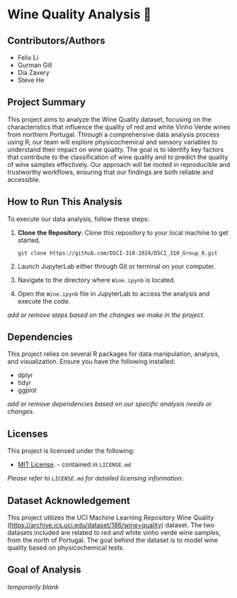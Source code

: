 # Wine Quality Analysis 🍷

## Contributors/Authors
- Felix Li
- Gurman Gill
- Dia Zavery
- Steve He

## Project Summary

This project aims to analyze the Wine Quality dataset, focusing on the characteristics that influence the quality of red and white Vinho Verde wines from northern Portugal. Through a comprehensive data analysis process using R, our team will explore physicochemical and sensory variables to understand their impact on wine quality. The goal is to identify key factors that contribute to the classification of wine quality and to predict the quality of wine samples effectively. Our approach will be rooted in reproducible and trustworthy workflows, ensuring that our findings are both reliable and accessible.

## How to Run This Analysis

To execute our data analysis, follow these steps:

1. **Clone the Repository**: Clone this repository to your local machine to get started.
   ```
   git clone https://github.com/DSCI-310-2024/DSCI_310_Group_6.git
   ```
2. Launch JupyterLab either through Git or terminal on your computer.

3. Navigate to the directory where `Wine.ipynb` is located.

4. Open the `Wine.ipynb` file in JupyterLab to access the analysis and execute the code.

_add or remove steps based on the changes we make in the project._

## Dependencies

This project relies on several R packages for data manipulation, analysis, and visualization. Ensure you have the following installed:

- dplyr
- tidyr
- ggplot

_add or remove dependencies based on our specific analysis needs or changes._

## Licenses

This project is licensed under the following:

- [MIT License](./LICENSE.md). - contained in `LICENSE.md`

_Please refer to `LICENSE.md` for detailed licensing information._

## Dataset Acknowledgement

This project utilizes the UCI Machine Learning Repository Wine Quality (https://archive.ics.uci.edu/dataset/186/wine+quality) dataset. The two datasets included are related to red and white vinho verde wine samples, from the north of Portugal. The goal behind the dataset is to model wine quality based on physicochemical tests.

## Goal of Analysis

_temporarily blank_
